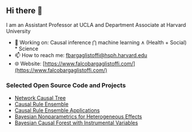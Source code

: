 ## Hi there 👋 

I am an Assistant Professor at UCLA and Department Associate at Harvard University

- 🔩 Working on: Causal inference ⋂ machine learning  ∧  (Health + Social) * Science
- 📫 How to reach me: fbargaglistoffi@hsph.harvard.edu
- 🌐 Website: [https://www.falcobargaglistoffi.com/](https://www.falcobargaglistoffi.com/)

### Selected Open Source Code and Projects
- [Network Causal Tree](https://github.com/fbargaglistoffi/NetworkCausalTree)
- [Causal Rule Ensemble](https://github.com/NSAPH-Software/CRE)
- [Causal Rule Ensemble Applications](https://github.com/fbargaglistoffi/CRE_applications)
- [Bayesian Nonparametrics for Heterogeneous Effects](https://github.com/dafzorzetto/HTEBayes)
- [Bayesian Causal Forest with Instrumental Variables](https://github.com/fbargaglistoffi/BCF-IV)


<!--
**fbargaglistoffi/fbargaglistoffi** is a ✨ _special_ ✨ repository because its `README.md` (this file) appears on your GitHub profile.
![](https://komarev.com/ghpvc/?username=fbargaglistoffi&color=blue)
-->
